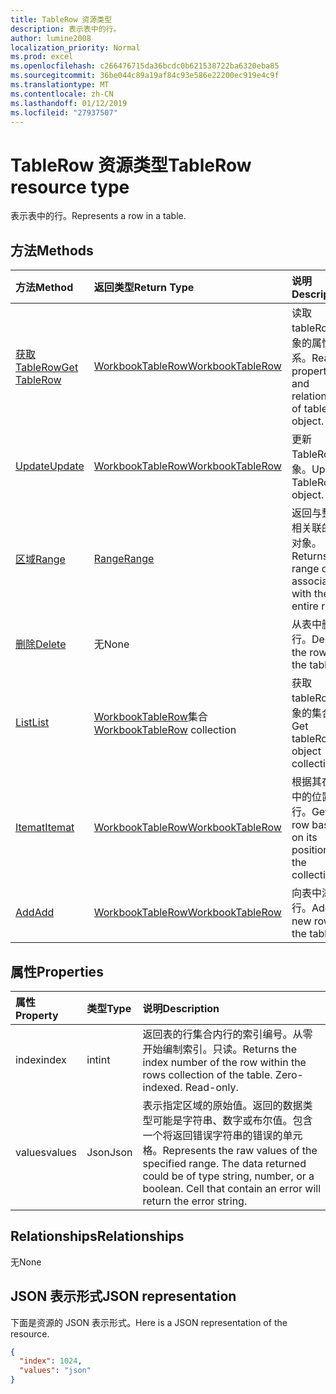 ```yaml
---
title: TableRow 资源类型
description: 表示表中的行。
author: lumine2008
localization_priority: Normal
ms.prod: excel
ms.openlocfilehash: c266476715da36bcdc0b621538722ba6320eba85
ms.sourcegitcommit: 36be044c89a19af84c93e586e22200ec919e4c9f
ms.translationtype: MT
ms.contentlocale: zh-CN
ms.lasthandoff: 01/12/2019
ms.locfileid: "27937507"
---
```

# <a name="tablerow-resource-type"></a><span data-ttu-id="30e95-103">TableRow 资源类型</span><span class="sxs-lookup"><span data-stu-id="30e95-103">TableRow resource type</span></span>

<span data-ttu-id="30e95-104">表示表中的行。</span><span class="sxs-lookup"><span data-stu-id="30e95-104">Represents a row in a table.</span></span>


## <a name="methods"></a><span data-ttu-id="30e95-105">方法</span><span class="sxs-lookup"><span data-stu-id="30e95-105">Methods</span></span>

| <span data-ttu-id="30e95-106">方法</span><span class="sxs-lookup"><span data-stu-id="30e95-106">Method</span></span>           | <span data-ttu-id="30e95-107">返回类型</span><span class="sxs-lookup"><span data-stu-id="30e95-107">Return Type</span></span>    |<span data-ttu-id="30e95-108">说明</span><span class="sxs-lookup"><span data-stu-id="30e95-108">Description</span></span>|
|:---------------|:--------|:----------|
|[<span data-ttu-id="30e95-109">获取 TableRow</span><span class="sxs-lookup"><span data-stu-id="30e95-109">Get TableRow</span></span>](../api/tablerow-get.md) | [<span data-ttu-id="30e95-110">WorkbookTableRow</span><span class="sxs-lookup"><span data-stu-id="30e95-110">WorkbookTableRow</span></span>](tablerow.md) |<span data-ttu-id="30e95-111">读取 tableRow 对象的属性和关系。</span><span class="sxs-lookup"><span data-stu-id="30e95-111">Read properties and relationships of tableRow object.</span></span>|
|[<span data-ttu-id="30e95-112">Update</span><span class="sxs-lookup"><span data-stu-id="30e95-112">Update</span></span>](../api/tablerow-update.md) | [<span data-ttu-id="30e95-113">WorkbookTableRow</span><span class="sxs-lookup"><span data-stu-id="30e95-113">WorkbookTableRow</span></span>](tablerow.md)  |<span data-ttu-id="30e95-114">更新 TableRow 对象。</span><span class="sxs-lookup"><span data-stu-id="30e95-114">Update TableRow object.</span></span> |
|[<span data-ttu-id="30e95-115">区域</span><span class="sxs-lookup"><span data-stu-id="30e95-115">Range</span></span>](../api/tablerow-range.md)|[<span data-ttu-id="30e95-116">Range</span><span class="sxs-lookup"><span data-stu-id="30e95-116">Range</span></span>](range.md)|<span data-ttu-id="30e95-117">返回与整个行相关联的范围对象。</span><span class="sxs-lookup"><span data-stu-id="30e95-117">Returns the range object associated with the entire row.</span></span>|
|[<span data-ttu-id="30e95-118">删除</span><span class="sxs-lookup"><span data-stu-id="30e95-118">Delete</span></span>](../api/tablerow-delete.md)|<span data-ttu-id="30e95-119">无</span><span class="sxs-lookup"><span data-stu-id="30e95-119">None</span></span>|<span data-ttu-id="30e95-120">从表中删除行。</span><span class="sxs-lookup"><span data-stu-id="30e95-120">Deletes the row from the table.</span></span>|
|[<span data-ttu-id="30e95-121">List</span><span class="sxs-lookup"><span data-stu-id="30e95-121">List</span></span>](../api/tablerow-list.md) | <span data-ttu-id="30e95-122">[WorkbookTableRow](tablerow.md)集合</span><span class="sxs-lookup"><span data-stu-id="30e95-122">[WorkbookTableRow](tablerow.md) collection</span></span> |<span data-ttu-id="30e95-123">获取 tableRow 对象的集合。</span><span class="sxs-lookup"><span data-stu-id="30e95-123">Get tableRow object collection.</span></span> |
|[<span data-ttu-id="30e95-124">Itemat</span><span class="sxs-lookup"><span data-stu-id="30e95-124">Itemat</span></span>](../api/tablerowcollection-itemat.md)|[<span data-ttu-id="30e95-125">WorkbookTableRow</span><span class="sxs-lookup"><span data-stu-id="30e95-125">WorkbookTableRow</span></span>](tablerow.md)|<span data-ttu-id="30e95-126">根据其在集合中的位置获取行。</span><span class="sxs-lookup"><span data-stu-id="30e95-126">Gets a row based on its position in the collection.</span></span>|
|[<span data-ttu-id="30e95-127">Add</span><span class="sxs-lookup"><span data-stu-id="30e95-127">Add</span></span>](../api/tablerowcollection-add.md)|[<span data-ttu-id="30e95-128">WorkbookTableRow</span><span class="sxs-lookup"><span data-stu-id="30e95-128">WorkbookTableRow</span></span>](tablerow.md)|<span data-ttu-id="30e95-129">向表中添加新行。</span><span class="sxs-lookup"><span data-stu-id="30e95-129">Adds a new row to the table.</span></span>|

## <a name="properties"></a><span data-ttu-id="30e95-130">属性</span><span class="sxs-lookup"><span data-stu-id="30e95-130">Properties</span></span>
| <span data-ttu-id="30e95-131">属性</span><span class="sxs-lookup"><span data-stu-id="30e95-131">Property</span></span>     | <span data-ttu-id="30e95-132">类型</span><span class="sxs-lookup"><span data-stu-id="30e95-132">Type</span></span>   |<span data-ttu-id="30e95-133">说明</span><span class="sxs-lookup"><span data-stu-id="30e95-133">Description</span></span>|
|:---------------|:--------|:----------|
|<span data-ttu-id="30e95-134">index</span><span class="sxs-lookup"><span data-stu-id="30e95-134">index</span></span>|<span data-ttu-id="30e95-135">int</span><span class="sxs-lookup"><span data-stu-id="30e95-135">int</span></span>|<span data-ttu-id="30e95-p101">返回表的行集合内行的索引编号。从零开始编制索引。只读。</span><span class="sxs-lookup"><span data-stu-id="30e95-p101">Returns the index number of the row within the rows collection of the table. Zero-indexed. Read-only.</span></span>|
|<span data-ttu-id="30e95-139">values</span><span class="sxs-lookup"><span data-stu-id="30e95-139">values</span></span>|<span data-ttu-id="30e95-140">Json</span><span class="sxs-lookup"><span data-stu-id="30e95-140">Json</span></span>|<span data-ttu-id="30e95-p102">表示指定区域的原始值。返回的数据类型可能是字符串、数字或布尔值。包含一个将返回错误字符串的错误的单元格。</span><span class="sxs-lookup"><span data-stu-id="30e95-p102">Represents the raw values of the specified range. The data returned could be of type string, number, or a boolean. Cell that contain an error will return the error string.</span></span>|

## <a name="relationships"></a><span data-ttu-id="30e95-144">Relationships</span><span class="sxs-lookup"><span data-stu-id="30e95-144">Relationships</span></span>
<span data-ttu-id="30e95-145">无</span><span class="sxs-lookup"><span data-stu-id="30e95-145">None</span></span>


## <a name="json-representation"></a><span data-ttu-id="30e95-146">JSON 表示形式</span><span class="sxs-lookup"><span data-stu-id="30e95-146">JSON representation</span></span>

<span data-ttu-id="30e95-147">下面是资源的 JSON 表示形式。</span><span class="sxs-lookup"><span data-stu-id="30e95-147">Here is a JSON representation of the resource.</span></span>

<!--{
  "blockType": "resource",
  "optionalProperties": [],
  "baseType": "microsoft.graph.entity",
  "@odata.type": "microsoft.graph.workbookTableRow"
}-->

```json
{
  "index": 1024,
  "values": "json"
}

```

<!-- uuid: 8fcb5dbc-d5aa-4681-8e31-b001d5168d79
2015-10-25 14:57:30 UTC -->
<!-- {
  "type": "#page.annotation",
  "description": "TableRow resource",
  "keywords": "",
  "section": "documentation",
  "tocPath": ""
}-->
